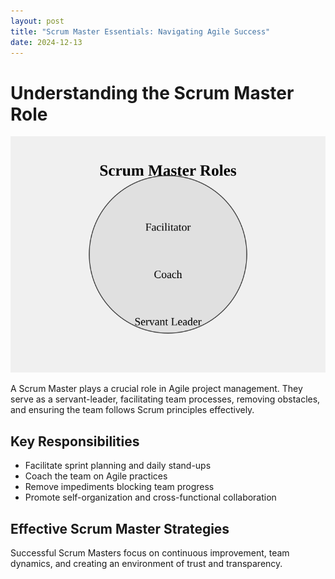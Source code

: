 ```yaml
---
layout: post
title: "Scrum Master Essentials: Navigating Agile Success"
date: 2024-12-13
---
```


# Understanding the Scrum Master Role

![Scrum Master Roles](/assets/images/scrum-master-roles.svg)

A Scrum Master plays a crucial role in Agile project management. They serve as a servant-leader, facilitating team processes, removing obstacles, and ensuring the team follows Scrum principles effectively.

## Key Responsibilities
- Facilitate sprint planning and daily stand-ups
- Coach the team on Agile practices
- Remove impediments blocking team progress
- Promote self-organization and cross-functional collaboration

## Effective Scrum Master Strategies
Successful Scrum Masters focus on continuous improvement, team dynamics, and creating an environment of trust and transparency.